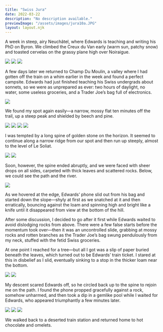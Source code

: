 ```yaml
---
title: "Swiss Jura"
date: 2022-03-22
description: "No description available."
previewImage: "/assets/images/jura10a.JPG"
layout: layout.njk
---
```

A week in steep, airy Neuchâtel, where Edwards is teaching and writing his PhD on Byron. We climbed the Creux du Van early (warm sun, patchy snow) and toasted cervelas on the grassy plane high over Noiraigue.

![](/assets/images/jura1.JPG)
![](/assets/images/jura2.JPG)
![](/assets/images/jura3.JPG)

A few days later we returned to Champ Du Moulin, a valley where I had gotten off the train on a whim earlier in the week and found a perfect campsite. Edwards had just finished teaching his Swiss undergrads about sonnets, so we were as unprepared as ever: two hours of daylight, no water, some useless groceries, and a Trader Joe’s bag full of electronics.

![](/assets/images/jura4.JPG)

We found my spot again easily—a narrow, mossy flat ten minutes off the trail, up a steep peak and shielded by beech and pine.

![](/assets/images/jura5.JPG)
![](/assets/images/jura6.JPG)
![](/assets/images/jura7.JPG)
![](/assets/images/jura8.JPG)

I was tempted by a long spine of golden stone on the horizon. It seemed to continue along a narrow ridge from our spot and then run up steeply, almost to the level of Le Soliat.

![](/assets/images/jura9.JPG)
![](/assets/images/jura10.JPG)

Soon, however, the spine ended abruptly, and we were faced with sheer drops on all sides, carpeted with thick leaves and scattered rocks. Below, we could see the path and the river.

![](/assets/images/jura10a.JPG)

As we hovered at the edge, Edwards’ phone slid out from his bag and started down the slope—shyly at first as we snatched at it and then erratically, bouncing against the loam and spinning high and bright like a knife until it disappeared from view at the bottom of the hill.

After some discussion, I decided to go after it first while Edwards waited to avoid dislodging rocks from above. There were a few false starts before the momentum took over—then it was an uncontrolled slide, grabbing at mossy rocks and rotten branches as the Trader Joe’s bag swung pendulously from my neck, stuffed with the fetid Swiss groceries.

At one point I reached for a tree—but all I got was a slip of paper buried beneath the leaves, which turned out to be Edwards’ train ticket. I stared at this in disbelief as I slid, eventually sinking to a stop in the thicker loam near the bottom.

![](/assets/images/jura11.JPG)
![](/assets/images/juraphone.JPG)

My descent scared Edwards off, so he circled back up to the spine to rejoin me on the path. I found the phone propped gracefully against a rock, somehow unharmed, and then took a dip in a gemlike pool while I waited for Edwards, who appeared triumphantly a few minutes later.

![](/assets/images/jura12.JPG)
![](/assets/images/jura13.JPG)
![](/assets/images/jura14.JPG)

We walked back to a deserted train station and returned home to hot chocolate and omelets.

